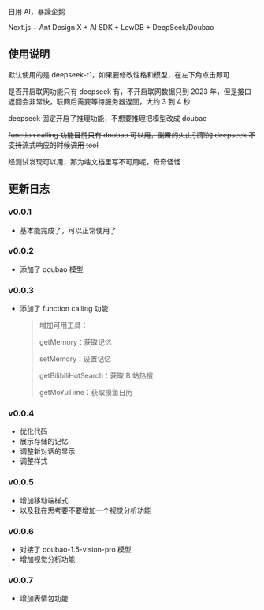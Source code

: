 自用 AI，暴躁企鹅

Next.js + Ant Design X + AI SDK + LowDB + DeepSeek/Doubao

## 使用说明

默认使用的是 deepseek-r1，如果要修改性格和模型，在左下角点击即可

是否开启联网功能只有 deepseek 有，不开启联网数据只到 2023 年，但是接口返回会非常快，联网后需要等待服务器返回，大约 3 到 4 秒

deepseek 固定开启了推理功能，不想要推理把模型改成 doubao

~~function calling 功能目前只有 doubao 可以用，倒霉的火山引擎的 deepseek 不支持流式响应的时候调用 tool~~

经测试发现可以用，那为啥文档里写不可用呢，奇奇怪怪

## 更新日志

### v0.0.1

- 基本能完成了，可以正常使用了

### v0.0.2

- 添加了 doubao 模型

### v0.0.3

- 添加了 function calling 功能

  > 增加可用工具：
  >
  > getMemory：获取记忆
  >
  > setMemory：设置记忆
  >
  > getBilibiliHotSearch：获取 B 站热搜
  >
  > getMoYuTime：获取摸鱼日历

### v0.0.4

- 优化代码
- 展示存储的记忆
- 调整新对话的显示
- 调整样式

### v0.0.5

- 增加移动端样式
- 以及我在思考要不要增加一个视觉分析功能

### v0.0.6

- 对接了 doubao-1.5-vision-pro 模型
- 增加视觉分析功能

### v0.0.7

- 增加表情包功能
